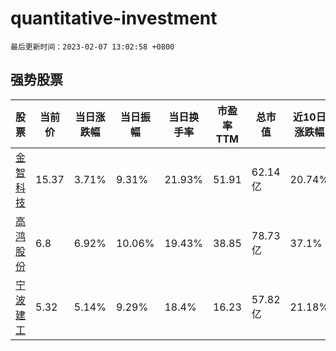 # quantitative-investment

`最后更新时间：2023-02-07 13:02:58 +0800`

## 强势股票

|股票|当前价|当日涨跌幅|当日振幅|当日换手率|市盈率TTM|总市值|近10日涨跌幅|
|----|----|----|----|----|----|----|----|
|[金智科技](https://xueqiu.com/S/SZ002090)|15.37|3.71%|9.31%|21.93%|51.91|62.14亿|20.74%|
|[高鸿股份](https://xueqiu.com/S/SZ000851)|6.8|6.92%|10.06%|19.43%|38.85|78.73亿|37.1%|
|[宁波建工](https://xueqiu.com/S/SH601789)|5.32|5.14%|9.29%|18.4%|16.23|57.82亿|21.18%|

